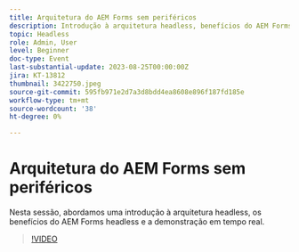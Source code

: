```yaml
---
title: Arquitetura do AEM Forms sem periféricos
description: Introdução à arquitetura headless, benefícios do AEM Forms headless e demonstração ao vivo.
topic: Headless
role: Admin, User
level: Beginner
doc-type: Event
last-substantial-update: 2023-08-25T00:00:00Z
jira: KT-13812
thumbnail: 3422750.jpeg
source-git-commit: 595fb971e2d7a3d8bdd4ea8608e896f187fd185e
workflow-type: tm+mt
source-wordcount: '38'
ht-degree: 0%

---
```



# Arquitetura do AEM Forms sem periféricos

Nesta sessão, abordamos uma introdução à arquitetura headless, os benefícios do AEM Forms headless e a demonstração em tempo real.

>[!VIDEO](https://video.tv.adobe.com/v/3422750/?learn=on)

